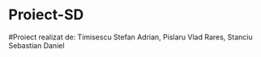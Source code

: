 # Proiect-SD
#Proiect realizat de: 
Timisescu Stefan Adrian, Pislaru Vlad Rares, Stanciu Sebastian Daniel 

